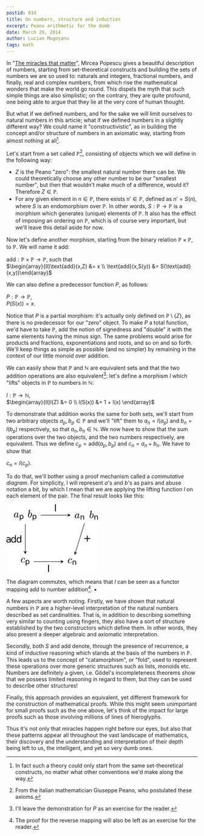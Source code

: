 ```yaml
---
postid: 01d
title: On numbers, structure and induction
excerpt: Peano arithmetic for the dumb
date: March 29, 2014
author: Lucian Mogoșanu
tags: math
---
```


In "[The miracles that matter][1]", Mircea Popescu gives a beautiful
description of numbers, starting from set-theoretical constructs and building
the sets of numbers we are so used to: naturals and integers, fractional
numbers, and finally, real and complex numbers, from which rise the
mathematical wonders that make the world go round. This dispels the myth that
such simple things are also simplistic; on the contrary, they are quite
profound, one being able to argue that they lie at the very core of human
thought.

But what if we defined numbers, and for the sake we will limit ourselves to
natural numbers in this article; what if we defined numbers in a slightly
different way? We could name it "constructivistic", as in building the concept
and/or structure of numbers in an axiomatic way, starting from almost nothing
at all[^1].

Let's start from a set called $\mathbb{P}$[^2], consisting of objects which we
will define in the following way:

* $Z$ is the Peano "zero": the smallest natural number there can be. We could
  theoretically choose any other number to be our "smallest number", but then
  that wouldn't make much of a difference, would it? Therefore $Z \in
  \mathbb{P}$.
* For any given element in $n \in \mathbb{P}$, there exists
  $n' \in \mathbb{P}$, defined as $n' = S(n)$, where $S$ is an endomorphism
  over $\mathbb{P}$. In other words, $S : \mathbb{P} \rightarrow \mathbb{P}$ is
  a morphism which generates (unique) elements of $\mathbb{P}$. It also has the
  effect of imposing an ordering on $\mathbb{P}$, which is of course very
  important, but we'll leave this detail aside for now.

Now let's define another morphism, starting from the binary relation
$\mathbb{P} \times \mathbb{P}$, to $\mathbb{P}$. We will name it $\text{add}$:

$\text{add} : \mathbb{P} \times \mathbb{P} \rightarrow \mathbb{P}$, such that  
$\begin{array}{ll}\text{add}(x,Z) &= x \\
\text{add}(x,S(y)) &= S(\text{add}(x,y))\end{array}$

We can also define a predecessor function $P$, as follows:

$P : \mathbb{P} \rightarrow \mathbb{P}$,  
$P(S(x)) = x$.

Notice that $P$ is a partial morphism: it's actually only defined on
$\mathbb{P} \setminus \{Z\}$, as there is no predecessor for our "zero" object.
To make $P$ a total function, we'd have to take $\mathbb{P}$, add the notion of
signedness and "double" it with the same elements having the minus sign. The
same problems would arise for products and fractions, exponentiations and
roots, and so on and so forth. We'll keep things as simple as possible (and no
simpler) by remaining in the context of our little monoid over addition.

We can easily show that $\mathbb{P}$ and $\mathbb{N}$ are equivalent sets and
that the two addition operations are also equivalent[^3]: let's define a
morphism $l$ which "lifts" objects in $\mathbb{P}$ to numbers in $\mathbb{N}$:

$l : \mathbb{P} \rightarrow \mathbb{N}$,  
$\begin{array}{ll}l(Z) &= 0 \\
l(S(x)) &= 1 + l(x) \end{array}$

To demonstrate that addition works the same for both sets, we'll start from two
arbitrary objects $a_p, b_p \in \mathbb{P}$ and we'll "lift" them to
$a_n = l(a_p)$ and $b_n = l(b_p)$ respectively, so that
$a_n, b_n \in \mathbb{N}$. We now have to show that the sum operations over the
two objects, and the two numbers respectively, are equivalent. Thus we define
$c_p = \text{add}(a_p, b_p)$ and $c_n = a_n + b_n$. We have to show that

$c_n = l(c_p)$.

To do that, we'll bother using a proof mechanism called a *commutative
diagram*. For simplicity, I will represent $a$'s and $b$'s as pairs and abuse
notation a bit, by which I mean that we are applying the lifting function $l$
on each element of the pair. The final result looks like this:

<div class="imgcenter"><img class="thumb" src="/uploads/2014/03/diagram.png"
/></div>

The diagram commutes, which means that $l$ can be seen as a functor mapping
$\text{add}$ to number addition[^4]. ▪

A few aspects are worth noting. Firstly, we have shown that natural numbers in
$\mathbb{P}$ are a higher-level interpretation of the natural numbers described
as set cardinalities. That is, in addition to describing something very similar
to counting using fingers, they also have a sort of structure established by
the two constructors which define them. In other words, they also present a
deeper algebraic and axiomatic interpretation.

Secondly, both $S$ and $\text{add}$ denote, through the presence of recurrence,
a kind of inductive reasoning which stands at the basis of the numbers in
$\mathbb{P}$. This leads us to the concept of "catamorphism", or "fold", used
to represent these operations over more generic structures such as lists,
monoids etc. Numbers are definitely a given, i.e. Gödel's incompleteness
theorems show that we possess limited reasoning in regard to them, but they can
be used to describe other structures!

Finally, this approach provides an equivalent, yet different framework for the
construction of mathematical proofs. While this might seem unimportant for
small proofs such as the one above, let's think of the impact for large proofs
such as those involving millions of lines of hieroglyphs.

Thus it's not only that miracles happen right before our eyes, but also that
these patterns appear all throughout the vast landscape of mathematics, their
discovery and the understanding and interpretation of their depth being left to
us, the intelligent, and yet so very dumb ones.

[^1]: In fact such a theory could only start from the same set-theoretical
constructs, no matter what other conventions we'd make along the way.

[^2]: From the italian mathematician Giuseppe Peano, who postulated these
axioms.

[^3]: I'll leave the demonstration for $P$ as an exercise for the reader.

[^4]: The proof for the reverse mapping will also be left as an exercise for
the reader.

[1]: http://trilema.com/2014/the-miracles-that-matter/
